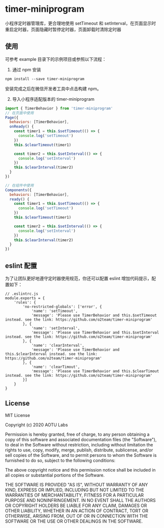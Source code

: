 # timer-miniprogram

小程序定时器管理库，更合理地使用 setTimeout 和 setInterval，在页面显示时重启定时器，页面隐藏时暂停定时器，页面卸载时清除定时器

## 使用

可参考 example 目录下的示例项目或参照以下流程：

1. 通过 npm 安装

```shell
npm install --save timer-miniprogram
```

安装完成之后在微信开发者工具中点击构建 npm。

2. 导入小程序适配版本的 timer-miniprogram

```js
import { TimerBehavior } from 'timer-miniprogram'
// 在页面中使用
Page({
  behaviors: [TimerBehavior],
  onReady() {
    const timer1 = this.$setTimeout(() => {
      console.log('setTimeout')
    })
    this.$clearTimeout(timer1)

    const timer2 = this.$setInterval(() => {
      console.log('setInterval')
    })
    this.$clearInterval(timer2)
  }
})

// 在组件中使用
Components({
  behaviors: [TimerBehavior],
  ready() {
    const timer1 = this.$setTimeout(() => {
      console.log('setTimeout')
    })
    this.$clearTimeout(timer1)

    const timer2 = this.$setInterval(() => {
      console.log('setInterval')
    })
    this.$clearInterval(timer2)
  }
})
```

## eslint 配置

为了让团队更好地遵守定时器使⽤规范，你还可以配置 eslint 增加代码提示，配置如下：

```
// .eslintrc.js
module.exports = {
    'rules': {
        'no-restricted-globals': ['error', {
            'name': 'setTimeout',
            'message': 'Please use TimerBehavior and this.$setTimeout instead. see the link: https://github.com/o2team/timer-miniprogram'
        }, {
            'name': 'setInterval',
            'message': 'Please use TimerBehavior and this.$setInterval instead. see the link: https://github.com/o2team/timer-miniprogram'
        }, {
            'name': 'clearInterval',
            'message': 'Please use TimerBehavior and this.$clearInterval instead. see the link: https://github.com/o2team/timer-miniprogram'
        }, {
            'name': 'clearTimout',
            'message': 'Please use TimerBehavior and this.$clearTimout  instead. see the link: https://github.com/o2team/timer-miniprogram'
        }]
    }
}
```

## License

  
MIT License

Copyright (c) 2020 AOTU Labs

Permission is hereby granted, free of charge, to any person obtaining a copy
of this software and associated documentation files (the "Software"), to deal
in the Software without restriction, including without limitation the rights
to use, copy, modify, merge, publish, distribute, sublicense, and/or sell
copies of the Software, and to permit persons to whom the Software is
furnished to do so, subject to the following conditions:

The above copyright notice and this permission notice shall be included in all
copies or substantial portions of the Software.

THE SOFTWARE IS PROVIDED "AS IS", WITHOUT WARRANTY OF ANY KIND, EXPRESS OR
IMPLIED, INCLUDING BUT NOT LIMITED TO THE WARRANTIES OF MERCHANTABILITY,
FITNESS FOR A PARTICULAR PURPOSE AND NONINFRINGEMENT. IN NO EVENT SHALL THE
AUTHORS OR COPYRIGHT HOLDERS BE LIABLE FOR ANY CLAIM, DAMAGES OR OTHER
LIABILITY, WHETHER IN AN ACTION OF CONTRACT, TORT OR OTHERWISE, ARISING FROM,
OUT OF OR IN CONNECTION WITH THE SOFTWARE OR THE USE OR OTHER DEALINGS IN THE
SOFTWARE.
